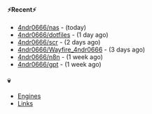 #### ⚡Recent⚡

- [4ndr0666/nas](https://github.com/4ndr0666/nas) - (today)
- [4ndr0666/dotfiles](https://github.com/4ndr0666/dotfiles) - (1 day ago)
- [4ndr0666/scr](https://github.com/4ndr0666/scr) - (2 days ago)
- [4ndr0666/Wayfire_4ndr0666](https://github.com/4ndr0666/Wayfire_4ndr0666) - (3 days ago)
- [4ndr0666/n8n](https://github.com/4ndr0666/n8n) - (1 week ago)
- [4ndr0666/gpt](https://github.com/4ndr0666/gpt) - (1 week ago)

#### 💀
- [Engines](https://github.com/hoothin/SearchJumper/discussions/73)
- [Links](https://github.com/4ndr0666/Links/blob/main/README.md)

